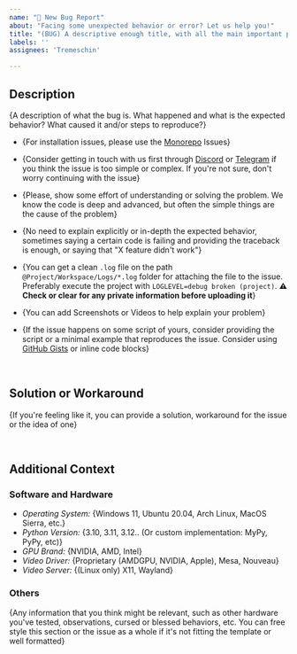 ```yaml
---
name: "🐞 New Bug Report"
about: "Facing some unexpected behavior or error? Let us help you!"
title: "(BUG) A descriptive enough title, with all the main important points of the issue"
labels: ''
assignees: 'Tremeschin'

---
```


<!--
Note: Remove this comment of extra information before submitting the issue

- This template is information-dense. Most of it are known/common sense, but will help with better communication

- GitHub Markdown Cheatsheet: https://github.com/adam-p/markdown-here/wiki/Markdown-Cheatsheet

- Languages we speak, in order of preference: (English 🇺🇸) (Portuguese 🇧🇷)

- Some sections or items might not be relevant to the issue, use the best of your judgment and remove them

- Replace or remove all the text inside the `{}` brackets on this template before submitting

- Issues might be file-specific if the project deals with Audio or Video, consider verifying the issue with a different file

- Only the latest version and commits of the Projects are supported (rolling release)
-->


## Description
{A description of what the bug is. What happened and what is the expected behavior? What caused it and/or steps to reproduce?}

- {For installation issues, please use the [Monorepo](https://github.com/BrokenSource/BrokenSource) Issues}

- {Consider getting in touch with us first through [Discord](https://discord.com/invite/KjqvcYwRHm) or [Telegram](https://t.me/brokensource) if you think the issue is too simple or complex. If you're not sure, don't worry continuing with the issue}

- {Please, show some effort of understanding or solving the problem. We know the code is deep and advanced, but often the simple things are the cause of the problem}

- {No need to explain explicitly or in-depth the expected behavior, sometimes saying a certain code is failing and providing the traceback is enough, or saying that "X feature didn't work"}

- {You can get a clean `.log` file on the path `@Project/Workspace/Logs/*.log` folder for attaching the file to the issue. Preferably execute the project with `LOGLEVEL=debug broken (project)`. **⚠️ Check or clear for any private information before uploading it**}

- {You can add Screenshots or Videos to help explain your problem}

- {If the issue happens on some script of yours, consider providing the script or a minimal example that reproduces the issue. Consider using [GitHub Gists](https://gist.github.com) or inline code blocks}

<br>

## Solution or Workaround
{If you're feeling like it, you can provide a solution, workaround for the issue or the idea of one}

<br>

## Additional Context

### Software and Hardware
- *Operating System:* {Windows 11, Ubuntu 20.04, Arch Linux, MacOS Sierra, etc.}
- *Python Version:* {3.10, 3.11, 3.12.. (Or custom implementation: MyPy, PyPy, etc)}
- *GPU Brand:* {NVIDIA, AMD, Intel}
- *Video Driver:* {Proprietary (AMDGPU, NVIDIA, Apple), Mesa, Nouveau}
- *Video Server:* {(Linux only) X11, Wayland}

### Others
{Any information that you think might be relevant, such as other hardware you've tested, observations, cursed or blessed behaviors, etc. You can free style this section or the issue as a whole if it's not fitting the template or well formatted}
